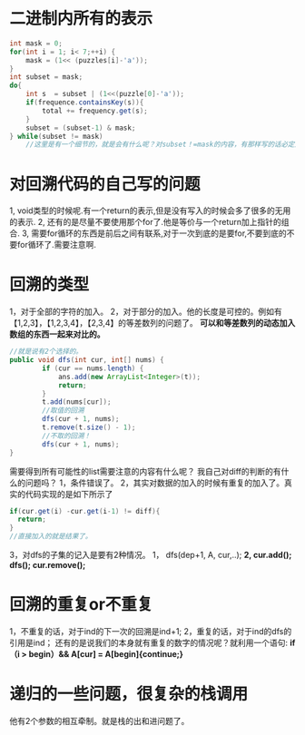 # 二进制内所有的表示
~~~ java
int mask = 0;
for(int i = 1; i< 7;++i) {
    mask = (1<< (puzzles[i]-'a'));
}
int subset = mask;
do{
    int s  = subset | (1<<(puzzle[0]-'a'));
    if(frequence.containsKey(s)){
        total += frequency.get(s);
    }
    subset = (subset-1) & mask;
} while(subset != mask)
    //这里是有一个细节的，就是会有什么呢？对subset！=mask的内容，有那样写的话必定是会执行一次的.
~~~
# 对回溯代码的自己写的问题
1, void类型的时候呢.有一个return的表示,但是没有写入的时候会多了很多的无用的表示.
2, 还有的是尽量不要使用那个for了.他是等价与一个return加上指针的组合.
3, 需要for循环的东西是前后之间有联系,对于一次到底的是要for,不要到底的不要for循环了.需要注意啊.
# 回溯的类型
1，对于全部的字符的加入。
2，对于部分的加入。他的长度是可控的。例如有【1,2,3】，【1,2,3,4】，【2,3,4】的等差数列的问题了。
**可以和等差数列的动态加入数组的东西一起来对比的。**
~~~ java
//就是说有2个选择的。
public void dfs(int cur, int[] nums) {
        if (cur == nums.length) {
            ans.add(new ArrayList<Integer>(t));
            return;
        }
        t.add(nums[cur]);
        //取值的回溯
        dfs(cur + 1, nums);
        t.remove(t.size() - 1);
        //不取的回溯！
        dfs(cur + 1, nums);
}
~~~
需要得到所有可能性的list需要注意的内容有什么呢？
我自己对diff的判断的有什么的问题吗？
1，条件错误了。
2，其实对数据的加入的时候有重复的加入了。真实的代码实现的是如下所示了
~~~ java
if(cur.get(i) -cur.get(i-1) != diff){
  return;
}
//直接加入的就是结果了。
~~~
3，对dfs的子集的记入是要有2种情况。
1， dfs(dep+1, A, cur,..);
**2, cur.add(); dfs(); cur.remove();**
# 回溯的重复or不重复
1，不重复的话，对于ind的下一次的回溯是ind+1;
2，重复的话，对于ind的dfs的引用是ind；
还有的是说我们的本身就有重复的数字的情况呢？就利用一个语句:
**if（i > begin）&& A[cur] = A[begin]{continue;}**
# 递归的一些问题，很复杂的栈调用
他有2个参数的相互牵制。就是栈的出和进问题了。



